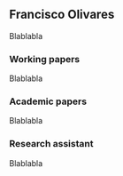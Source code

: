 ## Francisco Olivares

Blablabla

### Working papers

Blablabla

### Academic papers

Blablabla

### Research assistant

Blablabla
